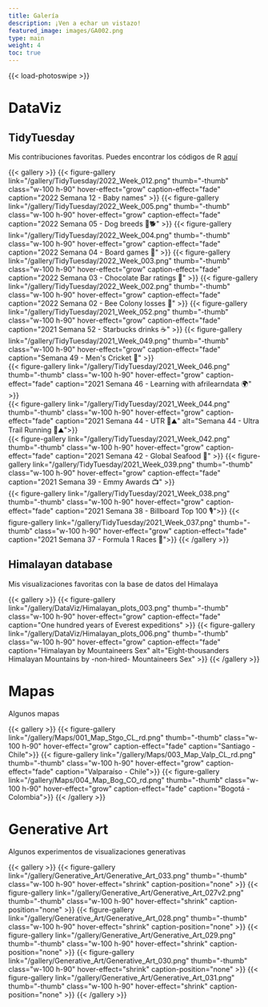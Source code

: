 ```yaml
---
title: Galería
description: ¡Ven a echar un vistazo!
featured_image: images/GA002.png
type: main
weight: 4
toc: true
---
```


{{< load-photoswipe >}}

# DataViz
## TidyTuesday
Mis contribuciones favoritas. Puedes encontrar los códigos de R [aquí](https://github.com/TamayoLeivaJ/TidyTuesday)

{{< gallery >}}
  {{< figure-gallery link="/gallery/TidyTuesday/2022_Week_012.png" thumb="-thumb" class="w-100 h-90" hover-effect="grow" caption-effect="fade" caption="2022 Semana 12 - Baby names" >}}
  {{< figure-gallery link="/gallery/TidyTuesday/2022_Week_005.png" thumb="-thumb" class="w-100 h-90" hover-effect="grow" caption-effect="fade" caption="2022 Semana 05 - Dog breeds 🐩🐕" >}}
  {{< figure-gallery link="/gallery/TidyTuesday/2022_Week_004.png" thumb="-thumb" class="w-100 h-90" hover-effect="grow" caption-effect="fade" caption="2022 Semana 04 - Board games 🎲" >}}
  {{< figure-gallery link="/gallery/TidyTuesday/2022_Week_003.png" thumb="-thumb" class="w-100 h-90" hover-effect="grow" caption-effect="fade" caption="2022 Semana 03 - Chocolate Bar ratings 🍫" >}}
  {{< figure-gallery link="/gallery/TidyTuesday/2022_Week_002.png" thumb="-thumb" class="w-100 h-90" hover-effect="grow" caption-effect="fade" caption="2022 Semana 02 - Bee Colony losses 🐝" >}}
  {{< figure-gallery link="/gallery/TidyTuesday/2021_Week_052.png" thumb="-thumb" class="w-100 h-90" hover-effect="grow" caption-effect="fade" caption="2021 Semana 52 - Starbucks drinks ☕" >}}
  {{< figure-gallery link="/gallery/TidyTuesday/2021_Week_049.png" thumb="-thumb" class="w-100 h-90" hover-effect="grow" caption-effect="fade" caption="Semana 49 - Men's Cricket 🏏" >}}  
  {{< figure-gallery link="/gallery/TidyTuesday/2021_Week_046.png" thumb="-thumb" class="w-100 h-90" hover-effect="grow" caption-effect="fade" caption="2021 Semana 46 - Learning with afrilearndata 🌍" >}}  
  {{< figure-gallery link="/gallery/TidyTuesday/2021_Week_044.png" thumb="-thumb" class="w-100 h-90" hover-effect="grow" caption-effect="fade" caption="2021 Semana 44 - UTR 🗻⛰️" alt="Semana 44 - Ultra Trail Running 🗻⛰️">}}  
  {{< figure-gallery link="/gallery/TidyTuesday/2021_Week_042.png" thumb="-thumb" class="w-100 h-90" hover-effect="grow" caption-effect="fade" caption="2021 Semana 42 - Global Seafood 🎣" >}}
  {{< figure-gallery link="/gallery/TidyTuesday/2021_Week_039.png" thumb="-thumb" class="w-100 h-90" hover-effect="grow" caption-effect="fade" caption="2021 Semana 39 - Emmy Awards 📺" >}}  
  {{< figure-gallery link="/gallery/TidyTuesday/2021_Week_038.png" thumb="-thumb" class="w-100 h-90" hover-effect="grow" caption-effect="fade" caption="2021 Semana 38 - Billboard Top 100 🎙">}}
  {{< figure-gallery link="/gallery/TidyTuesday/2021_Week_037.png" thumb="-thumb" class="w-100 h-90" hover-effect="grow" caption-effect="fade" caption="2021 Semana 37 - Formula 1 Races 🏁">}}
{{< /gallery >}}

## Himalayan database

Mis visualizaciones favoritas con la base de datos del Himalaya

{{< gallery >}}
  {{< figure-gallery link="/gallery/DataViz/Himalayan_plots_003.png" thumb="-thumb" class="w-100 h-90" hover-effect="grow" caption-effect="fade" caption="One hundred years of Everest expeditions" >}}
  {{< figure-gallery link="/gallery/DataViz/Himalayan_plots_006.png" thumb="-thumb" class="w-100 h-90" hover-effect="grow" caption-effect="fade" caption="Himalayan by Mountaineers Sex" alt="Eight-thousanders Himalayan Mountains by -non-hired- Mountaineers Sex" >}}
{{< /gallery >}}

# Mapas

Algunos mapas

{{< gallery >}}
{{< figure-gallery link="/gallery/Maps/001_Map_Stgo_CL_rd.png" thumb="-thumb" class="w-100 h-90" hover-effect="grow" caption-effect="fade" caption="Santiago - Chile">}}
{{< figure-gallery link="/gallery/Maps/003_Map_Valp_CL_rd.png" thumb="-thumb" class="w-100 h-90" hover-effect="grow" caption-effect="fade" caption="Valparaíso - Chile">}}
{{< figure-gallery link="/gallery/Maps/004_Map_Bog_CO_rd.png" thumb="-thumb" class="w-100 h-90" hover-effect="grow" caption-effect="fade" caption="Bogotá - Colombia">}}
{{< /gallery >}}

# Generative Art

Algunos experimentos de visualizaciones generativas

{{< gallery >}}
  {{< figure-gallery link="/gallery/Generative_Art/Generative_Art_033.png" thumb="-thumb" class="w-100 h-90" hover-effect="shrink" caption-position="none" >}}
  {{< figure-gallery link="/gallery/Generative_Art/Generative_Art_027v2.png" thumb="-thumb" class="w-100 h-90" hover-effect="shrink" caption-position="none" >}}
  {{< figure-gallery link="/gallery/Generative_Art/Generative_Art_028.png" thumb="-thumb" class="w-100 h-90" hover-effect="shrink" caption-position="none" >}}
  {{< figure-gallery link="/gallery/Generative_Art/Generative_Art_029.png" thumb="-thumb" class="w-100 h-90" hover-effect="shrink" caption-position="none" >}}
  {{< figure-gallery link="/gallery/Generative_Art/Generative_Art_030.png" thumb="-thumb" class="w-100 h-90" hover-effect="shrink" caption-position="none" >}}
  {{< figure-gallery link="/gallery/Generative_Art/Generative_Art_031.png" thumb="-thumb" class="w-100 h-90" hover-effect="shrink" caption-position="none" >}}
{{< /gallery >}}
